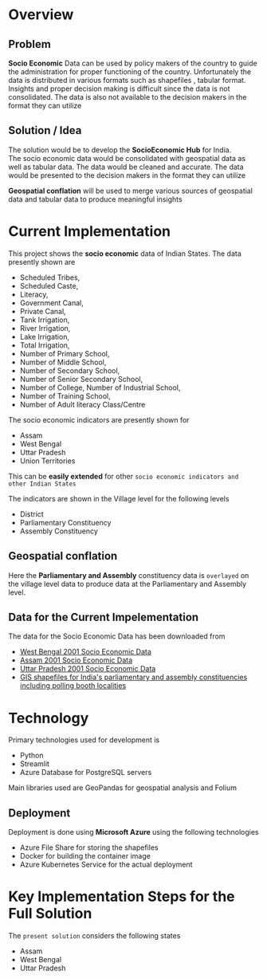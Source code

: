# Overview                 

## Problem    

**Socio Economic** Data  can be used by policy makers of the country to guide the administration for proper functioning of the country. Unfortunately the data is distributed in various formats such as shapefiles , tabular format. Insights and proper decision making is difficult since the data is not consolidated. The data is also not available to the decision makers in the format they can utilize   

## Solution / Idea 
The solution would be to develop the **SocioEconomic Hub** for India.  
The socio economic data would be consolidated with geospatial data as well as tabular data. The data would be cleaned and accurate. 
The data would be presented to the decision makers in the format they can utilize            

**Geospatial conflation** will be used to merge various sources of geospatial data and tabular data to produce meaningful insights    


# Current Implementation    

This project shows the **socio economic** data of Indian States. The data presently shown are 
* Scheduled Tribes,              
* Scheduled Caste,          
* Literacy,           
* Government Canal,          
* Private Canal,          
* Tank Irrigation,         
* River Irrigation,          
* Lake Irrigation,          
* Total Irrigation,          
* Number of Primary School,        
* Number of Middle School,           
* Number of Secondary School,        
* Number of Senior Secondary School,      
* Number of College, Number of Industrial School,       
* Number of Training School,           
* Number of Adult literacy Class/Centre        
       

The socio economic indicators are presently shown for  
*  Assam     
*  West Bengal   
*  Uttar Pradesh    
*  Union Territories              

This can be **easily extended** for other `socio economic indicators and other Indian States`
    
The indicators are shown in the Village level for the following levels     
*   District    
*   Parliamentary Constituency   
*   Assembly Constituency         

## Geospatial conflation       

Here the **Parliamentary and Assembly** constituency data is `overlayed` on the village level data to produce data at the Parliamentary and Assembly level.       


## Data for the Current Impelementation  

The data for the Socio Economic Data has been downloaded from   
* [West Bengal 2001 Socio Economic Data](https://geodata.lib.utexas.edu/catalog/nyu-2451-34360)         
* [Assam 2001 Socio Economic Data](https://geodata.lib.utexas.edu/catalog/nyu-2451-42187)     
* [Uttar Pradesh 2001 Socio Economic Data](https://geodata.lib.utexas.edu/catalog/nyu-2451-60250)     
* [GIS shapefiles for India's parliamentary and assembly constituencies including polling booth localities](https://pub.uni-bielefeld.de/record/2674065)     

# Technology      

Primary technologies used for development is   
* Python 
* Streamlit  
* Azure Database for PostgreSQL servers    

Main libraries used are GeoPandas for geospatial analysis and Folium     

## Deployment        
Deployment is done using **Microsoft Azure** using the following technologies     

* Azure File Share for storing the shapefiles    
* Docker for building the container image   
* Azure Kubernetes Service for the actual deployment        

# Key Implementation Steps for the Full Solution   

The `present solution` considers the following states    
*  Assam     
*  West Bengal   
*  Uttar Pradesh       

